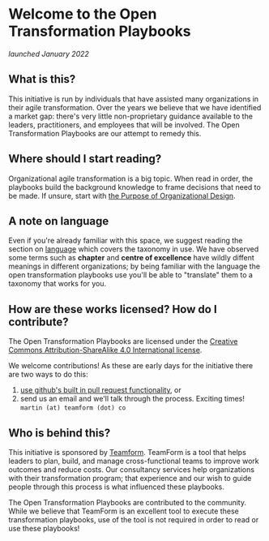 # Welcome to the Open Transformation Playbooks

_launched January 2022_

## What is this? 

This initiative is run by individuals that have assisted many organizations in their agile transformation.  Over the years we believe that we have identified a market gap: there's very little non-proprietary guidance available to the leaders, practitioners, and employees that will be involved.   The Open Transformation Playbooks are our attempt to remedy this.


## Where should I start reading?

Organizational agile transformation is a big topic.  When read in order, the playbooks build the background knowledge to frame decisions that need to be made.   If unsure, start with [the Purpose of Organizational Design](Purpose_of_Organizational_Design.md).   


## A note on language

Even if you're already familiar with this space, we suggest reading the section on [language](language.md) which covers the taxonomy in use.   We have observed some terms such as **chapter** and **centre of excellence** have wildly diffent meanings in different organizations; by being familiar with the language the open transformation playbooks use you'll be able to "translate" them to a taxonomy that works for you. 


## How are these works licensed?  How do I contribute?

The Open Transformation Playbooks are licensed under the [Creative Commons Attribution-ShareAlike 4.0 International license](https://creativecommons.org/licenses/by-sa/4.0/legalcode).  

We welcome contributions!  As these are early days for the initiative there are two ways to do this:
1. [use github's built in pull request functionality](https://docs.github.com/en/pull-requests/collaborating-with-pull-requests/proposing-changes-to-your-work-with-pull-requests/creating-a-pull-request), or
2. send us an email and we'll talk through the process. Exciting times!  `martin (at) teamform (dot) co`


## Who is behind this?

This initiative is sponsored by [Teamform](https://www.teamform.co/).  TeamForm is a tool that helps leaders to plan, build, and manage cross-functional teams to improve work outcomes and reduce costs.  Our consultancy services help organizations with their transformation program;  that experience and our wish to guide people through this process is what influenced these playbooks. 

The Open Transformation Playbooks are contributed to the community.  While we believe that TeamForm is an excellent tool to execute these transformation playbooks, use of the tool is not required in order to read or use these playbooks!


